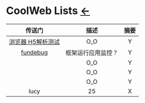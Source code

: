 # CoolWeb Lists  [←](../index.md)

| 传送门 | 描述 | 摘要 |
|:---:|:---:|:---:|
| [浏览器 H5解析测试](http://html5test.com/) | O_O | Y |
| [fundebug](https://www.fundebug.com/) | 框架运行应用监控？ | Y |
| []() | O_O | Y |
| []() | O_O | Y |
| []() | O_O | Y |
| lucy | 25 | X |
